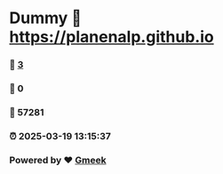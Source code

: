 # Dummy :link: https://planenalp.github.io 
### :page_facing_up: [3](https://planenalp.github.io/tag.html) 
### :speech_balloon: 0 
### :hibiscus: 57281 
### :alarm_clock: 2025-03-19 13:15:37 
### Powered by :heart: [Gmeek](https://github.com/Meekdai/Gmeek)
